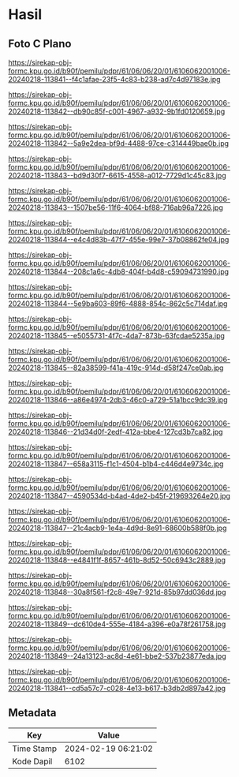 # Hasil

## Foto C Plano

https://sirekap-obj-formc.kpu.go.id/b90f/pemilu/pdpr/61/06/06/20/01/6106062001006-20240218-113841--f4c1afae-23f5-4c83-b238-ad7c4d97183e.jpg

https://sirekap-obj-formc.kpu.go.id/b90f/pemilu/pdpr/61/06/06/20/01/6106062001006-20240218-113842--db90c85f-c001-4967-a932-9b1fd0120659.jpg

https://sirekap-obj-formc.kpu.go.id/b90f/pemilu/pdpr/61/06/06/20/01/6106062001006-20240218-113842--5a9e2dea-bf9d-4488-97ce-c314449bae0b.jpg

https://sirekap-obj-formc.kpu.go.id/b90f/pemilu/pdpr/61/06/06/20/01/6106062001006-20240218-113843--bd9d30f7-6615-4558-a012-7729d1c45c83.jpg

https://sirekap-obj-formc.kpu.go.id/b90f/pemilu/pdpr/61/06/06/20/01/6106062001006-20240218-113843--1507be56-11f6-4064-bf88-716ab96a7226.jpg

https://sirekap-obj-formc.kpu.go.id/b90f/pemilu/pdpr/61/06/06/20/01/6106062001006-20240218-113844--e4c4d83b-47f7-455e-99e7-37b08862fe04.jpg

https://sirekap-obj-formc.kpu.go.id/b90f/pemilu/pdpr/61/06/06/20/01/6106062001006-20240218-113844--208c1a6c-4db8-404f-b4d8-c59094731990.jpg

https://sirekap-obj-formc.kpu.go.id/b90f/pemilu/pdpr/61/06/06/20/01/6106062001006-20240218-113844--5e9ba603-89f6-4888-854c-862c5c714daf.jpg

https://sirekap-obj-formc.kpu.go.id/b90f/pemilu/pdpr/61/06/06/20/01/6106062001006-20240218-113845--e5055731-4f7c-4da7-873b-63fcdae5235a.jpg

https://sirekap-obj-formc.kpu.go.id/b90f/pemilu/pdpr/61/06/06/20/01/6106062001006-20240218-113845--82a38599-f41a-419c-914d-d58f247ce0ab.jpg

https://sirekap-obj-formc.kpu.go.id/b90f/pemilu/pdpr/61/06/06/20/01/6106062001006-20240218-113846--a86e4974-2db3-46c0-a729-51a1bcc9dc39.jpg

https://sirekap-obj-formc.kpu.go.id/b90f/pemilu/pdpr/61/06/06/20/01/6106062001006-20240218-113846--21d34d0f-2edf-412a-bbe4-127cd3b7ca82.jpg

https://sirekap-obj-formc.kpu.go.id/b90f/pemilu/pdpr/61/06/06/20/01/6106062001006-20240218-113847--658a3115-f1c1-4504-b1b4-c446d4e9734c.jpg

https://sirekap-obj-formc.kpu.go.id/b90f/pemilu/pdpr/61/06/06/20/01/6106062001006-20240218-113847--4590534d-b4ad-4de2-b45f-219693264e20.jpg

https://sirekap-obj-formc.kpu.go.id/b90f/pemilu/pdpr/61/06/06/20/01/6106062001006-20240218-113847--21c4acb9-1e4a-4d9d-8e91-68600b588f0b.jpg

https://sirekap-obj-formc.kpu.go.id/b90f/pemilu/pdpr/61/06/06/20/01/6106062001006-20240218-113848--e4841f1f-8657-461b-8d52-50c6943c2889.jpg

https://sirekap-obj-formc.kpu.go.id/b90f/pemilu/pdpr/61/06/06/20/01/6106062001006-20240218-113848--30a8f561-f2c8-49e7-921d-85b97dd036dd.jpg

https://sirekap-obj-formc.kpu.go.id/b90f/pemilu/pdpr/61/06/06/20/01/6106062001006-20240218-113849--dc610de4-555e-4184-a396-e0a78f261758.jpg

https://sirekap-obj-formc.kpu.go.id/b90f/pemilu/pdpr/61/06/06/20/01/6106062001006-20240218-113849--24a13123-ac8d-4e61-bbe2-537b23877eda.jpg

https://sirekap-obj-formc.kpu.go.id/b90f/pemilu/pdpr/61/06/06/20/01/6106062001006-20240218-113841--cd5a57c7-c028-4e13-b617-b3db2d897a42.jpg


## Metadata

| Key        | Value               |
| ---------- | ------------------- |
| Time Stamp | 2024-02-19 06:21:02 |
| Kode Dapil | 6102                |



